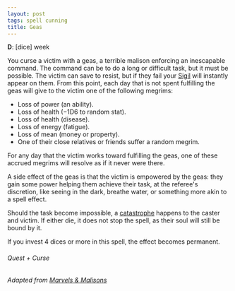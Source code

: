 ```yaml
---
layout: post
tags: spell cunning
title: Geas
---
```


**D**: [dice] week

You curse a victim with a geas, a terrible malison enforcing an inescapable command. The command can be to do a long or difficult task, but it must be possible. The victim can save to resist, but if they fail your [Sigil](/spells/#lexicon) will instantly appear on them. From this point, each day that is not spent fulfilling the geas will give to the victim one of the following megrims:

- Loss of power (an ability).
- Loss of health (−1D6 to random stat).
- Loss of health (disease).
- Loss of energy (fatigue).
- Loss of mean (money or property).
- One of their close relatives or friends suffer a random megrim.

For any day that the victim works toward fulfilling the geas, one of these accrued megrims will resolve as if it never were there.

A side effect of the geas is that the victim is empowered by the geas: they gain some power helping them achieve their task, at the referee's discretion, like seeing in the dark, breathe water, or something more akin to a spell effect. 

Should the task become impossible, a [catastrophe](/class/magic-user#spells) happens to the caster and victim. If either die, it does not stop the spell, as their soul will still be bound by it.

If you invest 4 dices or more in this spell, the effect becomes permanent.

###### *Quest + Curse*

###### Adapted from [Marvels & Malisons](https://www.drivethrurpg.com/product/211911/Marvels--Malisons)
